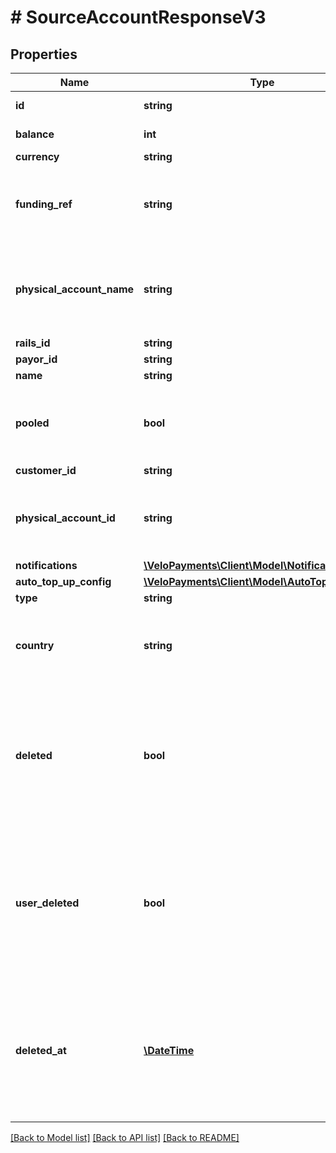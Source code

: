 # # SourceAccountResponseV3

## Properties

Name | Type | Description | Notes
------------ | ------------- | ------------- | -------------
**id** | **string** | Source Account Id |
**balance** | **int** | Decimal implied | [optional]
**currency** | **string** |  | [optional]
**funding_ref** | **string** | The funding reference (will not be set for DECOUPLED accounts). | [optional]
**physical_account_name** | **string** | The physical account name (will not be set for DECOUPLED accounts). | [optional]
**rails_id** | **string** |  |
**payor_id** | **string** |  | [optional]
**name** | **string** |  | [optional]
**pooled** | **bool** | The pooled account flag (will not be set for DECOUPLED accounts). | [optional]
**customer_id** | **string** |  | [optional]
**physical_account_id** | **string** | The physical account id (will not be set for DECOUPLED accounts). | [optional]
**notifications** | [**\VeloPayments\Client\Model\Notifications2**](Notifications2.md) |  | [optional]
**auto_top_up_config** | [**\VeloPayments\Client\Model\AutoTopUpConfig2**](AutoTopUpConfig2.md) |  | [optional]
**type** | **string** |  |
**country** | **string** | The two character ISO country code for the associated account | [optional]
**deleted** | **bool** | An optional flag for whether the source account has been deleted. Only present in the response if true. | [optional]
**user_deleted** | **bool** | An optional flag for whether the source account has been deleted by a user. Only present in the response if true. | [optional]
**deleted_at** | [**\DateTime**](\DateTime.md) | An optional timestamp when the source account has been deleted. Only present in the response if deleted. | [optional]

[[Back to Model list]](../../README.md#models) [[Back to API list]](../../README.md#endpoints) [[Back to README]](../../README.md)
